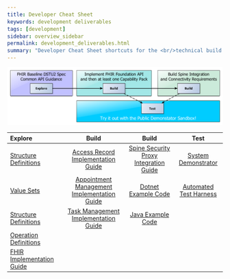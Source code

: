 ```yaml
---
title: Developer Cheat Sheet
keywords: development deliverables
tags: [development]
sidebar: overview_sidebar
permalink: development_deliverables.html
summary: "Developer Cheat Sheet shortcuts for the <br/>technical build of GP Connect APIs."
---
```


![Development Flow](images/development/development_flow.png)

| Explore | Build | Build | Test |
| :------ | :---: | :---: | :--: |
| [Structure Definitions](https://github.com/nhsconnect/gpconnect-fhir/tree/develop/StructureDefinitions) | [Access Record Implementation Guide](accessrecord.html) | [Spine Security Proxy Integration Guide](integration_spine_security_proxy_implementation_guide.html) | [System Demonstrator](system_demonstrator.html) |
| [Value Sets](https://github.com/nhsconnect/gpconnect-fhir/tree/develop/ValueSets) | [Appointment Management Implementation Guide](appointments.html) | [Dotnet Example Code](https://github.com/nhsconnect/gpconnect-dotnet-examples/) | [Automated Test Harness](https://github.com/nhsconnect/gpconnect-provider-testing/) |
| [Structure Definitions](https://github.com/nhsconnect/gpconnect-fhir/tree/develop/StructureDefinitions) | [Task Management Implementation Guide](tasks.html)  | [Java Example Code](https://github.com/nhsconnect/gpconnect-java-examples/) |
| [Operation Definitions](https://github.com/nhsconnect/gpconnect-fhir/tree/develop/OperationDefinitions) | | |
| [FHIR Implementation Guide](development_fhir_api_guidance.html) | | |
